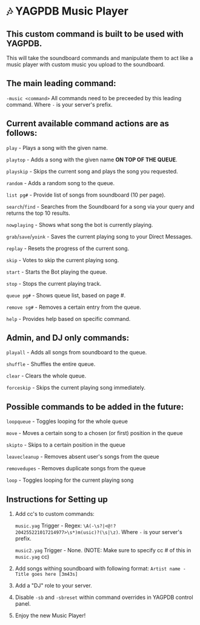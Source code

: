 🎶 YAGPDB Music Player
================

## This custom command is built to be used with YAGPDB.
This will take the soundboard commands and manipulate them to act like a music player with custom music you upload to the soundboard.

## The main leading command:
`-music <command>` All commands need to be preceeded by this leading command. Where `-` is your server's prefix.

## Current available command actions are as follows:
`play` - Plays a song with the given name.

`playtop` - Adds a song with the given name **ON TOP OF THE QUEUE**.

`playskip` - Skips the current song and plays the song you requested.

`random` - Adds a random song to the queue.

`list pg#` - Provide list of songs from soundboard (10 per page).

`search`/`find` - Searches from the Soundboard for a song via your query and returns the top 10 results.

`nowplaying` - Shows what song the bot is currently playing.

`grab`/`save`/`yoink` - Saves the current playing song to your Direct Messages.

`replay` - Resets the progress of the current song.

`skip` - Votes to skip the current playing song.

`start` - Starts the Bot playing the queue.

`stop` - Stops the current playing track.

`queue pg#` - Shows queue list, based on page #.

`remove sg#` - Removes a certain entry from the queue.

`help` - Provides help based on specific command.

## Admin, and DJ only commands:

`playall` - Adds all songs from soundboard to the queue. 

`shuffle` - Shuffles the entire queue.

`clear` - Clears the whole queue. 

`forceskip` - Skips the current playing song immediately.

## Possible commands to be added in the future:
`loopqueue` - Toggles looping for the whole queue

`move` - Moves a certain song to a chosen (or first) position in the queue

`skipto` - Skips to a certain position in the queue

`leavecleanup` - Removes absent user's songs from the queue

`removedupes` - Removes duplicate songs from the queue

`loop` - Toggles looping for the current playing song  

## Instructions for Setting up
1. Add cc's to custom commands:

    `music.yag` Trigger - Regex: `\A(-\s?|<@!?204255221017214977>\s*)m(usic)?(\s|\z)`. Where `-` is your server's prefix.

    `music2.yag` Trigger - None. (NOTE: Make sure to specify cc # of this in `music.yag` cc)

2. Add songs withing soundboard with following format: `Artist name - Title goes here [3m43s]`

3. Add a "DJ" role to your server.

4. Disable `-sb` and `-sbreset` within command overrides in YAGPDB control panel.

5. Enjoy the new Music Player!
